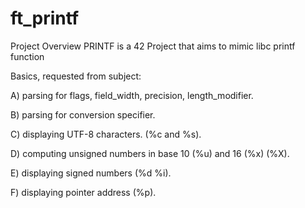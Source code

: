 # ft_printf
Project Overview
PRINTF is a 42 Project that aims to mimic libc printf function

Basics, requested from subject:

A) parsing for flags, field_width, precision, length_modifier.

B) parsing for conversion specifier.

C) displaying UTF-8 characters. (%c and %s).

D) computing unsigned numbers in base 10 (%u) and 16 (%x) (%X).

E) displaying signed numbers (%d  %i).

F) displaying pointer address (%p).
